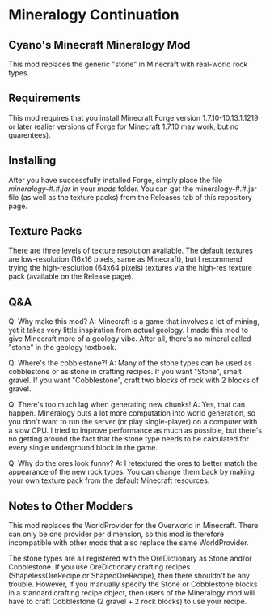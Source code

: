 # Mineralogy Continuation
## Cyano's Minecraft Mineralogy Mod
This mod replaces the generic "stone" in Minecraft with real-world rock types.

## Requirements
This mod requires that you install Minecraft Forge version 1.7.10-10.13.1.1219 or later (ealier versions of Forge for Minecraft 1.7.10 may work, but no guarentees).

## Installing
After you have successfully installed Forge, simply place the file *mineralogy-#.#.jar* in your *mods* folder. You can get the mineralogy-#.#.jar file (as well as the texture packs) from the Releases tab of this repository page.

## Texture Packs
There are three levels of texture resolution available. The default textures are low-resolution (16x16 pixels, same as Minecraft), but I recommend trying the high-resolution (64x64 pixels) textures via the high-res texture pack (available on the Release page).

## Q&A
Q: Why make this mod?
A: Minecraft is a game that involves a lot of mining, yet it takes very little inspiration from actual geology. I made this mod to give Minecraft more of a geology vibe. After all, there's no mineral called "stone" in the geology textbook.

Q: Where's the cobblestone?!
A: Many of the stone types can be used as cobblestone or as stone in crafting recipes. If you want "Stone", smelt gravel. If you want "Cobblestone", craft two blocks of rock with 2 blocks of gravel.

Q: There's too much lag when generating new chunks!
A: Yes, that can happen. Mineralogy puts a lot more computation into world generation, so you don't want to run the server (or play single-player) on a computer with a slow CPU. I tried to improve performance as much as possible, but there's no getting around the fact that the stone type needs to be calculated for every single underground block in the game.

Q: Why do the ores look funny?
A: I retextured the ores to better match the appearance of the new rock types. You can change them back by making your own texture pack from the default Minecraft resources.

## Notes to Other Modders
This mod replaces the WorldProvider for the Overworld in Minecraft. There can only be one provider per dimension, so this mod is therefore incompatible with other mods that also replace the same WorldProvider.

The stone types are all registered with the OreDictionary as Stone and/or Cobblestone. If you use OreDictionary crafting recipes (ShapelessOreRecipe or ShapedOreRecipe), then there shouldn't be any trouble. However, if you manually specify the Stone or Cobblestone blocks in a standard crafting recipe object, then users of the Mineralogy mod will have to craft Cobblestone (2 gravel + 2 rock blocks) to use your recipe.
